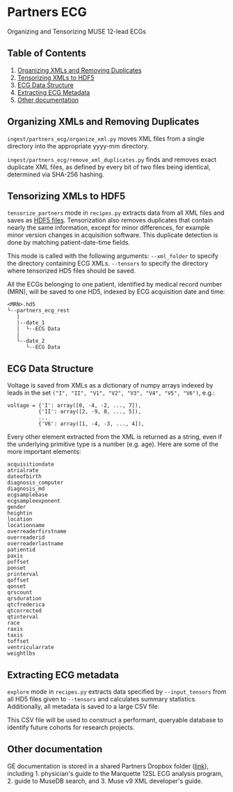 # Partners ECG
Organizing and Tensorizing MUSE 12-lead ECGs

## Table of Contents
1. [Organizing XMLs and Removing Duplicates](#organizing-xmls-and-removing-duplicates)
2. [Tensorizing XMLs to HDF5](#tensorizing-xmls-to-hdf5)
3. [ECG Data Structure](#ecg-data-structure)
4. [Extracting ECG Metadata](#extracting-ecg-metadata)
5. [Other documentation](#other-documentation)

## Organizing XMLs and Removing Duplicates
`ingest/partners_ecg/organize_xml.py` moves XML files from a single directory into the appropriate yyyy-mm directory.

`ingest/partners_ecg/remove_xml_duplicates.py` finds and removes exact duplicate XML files, as defined by every bit of two files being identical, determined via SHA-256 hashing.

## Tensorizing XMLs to HDF5
`tensorize_partners` mode in `recipes.py` extracts data from all XML files and saves as [HDF5 files](https://www.hdfgroup.org). Tensorization also removes duplicates that contain nearly the same information, except for minor differences, for example minor version changes in acquisition software. This duplicate detection is done by matching patient-date-time fields.

This mode is called with the following arguments:
`--xml_folder` to specify the directory containing ECG XMLs.
`--tensors` to specify the directory where tensorized HD5 files should be saved.

All the ECGs belonging to one patient, identified by medical record number (MRN), will be saved to one HD5, indexed by ECG acquisition date and time:
```
<MRN>.hd5
└--partners_ecg_rest
   |
   |--date_1
   |  └--ECG Data
   |
   └--date_2
      └--ECG Data
```

## ECG Data Structure
Voltage is saved from XMLs as a dictionary of numpy arrays indexed by leads in the set `("I", "II", "V1", "V2", "V3", "V4", "V5", "V6")`, e.g.:

```
voltage = {'I': array([0, -4, -2, ..., 7]),
          {'II': array([2, -9, 0, ..., 5]),
          ...
          {'V6': array([1, -4, -3, ..., 4]),
```

Every other element extracted from the XML is returned as a string, even if the underlying primitive type is a number (e.g. age). Here are some of the more important elements:

```
acquisitiondate
atrialrate
dateofbirth
diagnosis_computer
diagnosis_md
ecgsamplebase
ecgsampleexponent
gender
heightin
location
locationname
overreaderfirstname
overreaderid
overreaderlastname
patientid
paxis
poffset
ponset
printerval
qoffset
qonset
qrscount
qrsduration
qtcfrederica
qtcorrected
qtinterval
race
raxis
taxis
toffset
ventricularrate
weightlbs
```

## Extracting ECG metadata

`explore` mode in `recipes.py` extracts data specified by `--input_tensors` from all HD5 files given to `--tensors` and calculates summary statistics. Additionally, all metadata is saved to a large CSV file:

This CSV file will be used to construct a performant, queryable database to identify future cohorts for research projects.

## Other documentation
GE documentation is stored in a shared Partners Dropbox folder ([link](https://www.dropbox.com/sh/c5tgm0lory72ge0/AADqKvUicDdyWzHYhtad0lU4a?dl=0)), including 1. physician's guide to the Marquette 12SL ECG analysis program, 2. guide to MuseDB search, and 3. Muse v9 XML developer's guide.
